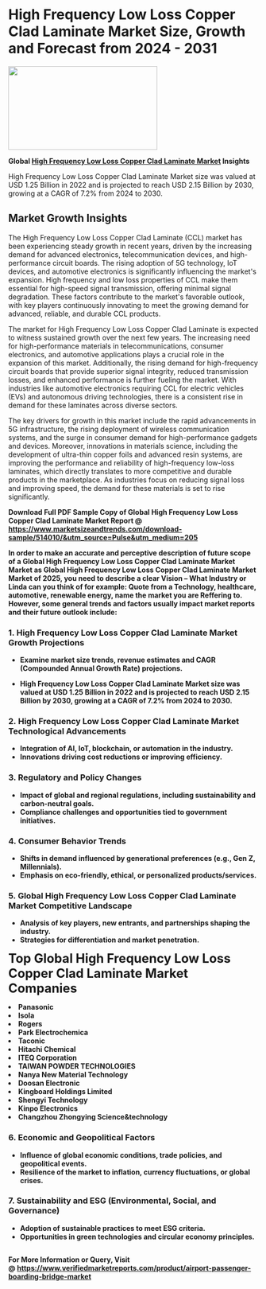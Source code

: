 <H1>High Frequency Low Loss Copper Clad Laminate Market Size, Growth and Forecast from 2024 - 2031</H1><img class="aligncenter size-medium wp-image-584254" src="https://thirdeyenews.in/wp-content/uploads/2024/09/Global-Market-Research-300x168.jpeg" alt="" width="300" height="168" /><p><strong>Global&nbsp;<a href="https://www.marketsizeandtrends.com/download-sample/514010/&amp;utm_source=Pulse&amp;utm_medium=205">High Frequency Low Loss Copper Clad Laminate Market</a> Insights</strong></p><p>High Frequency Low Loss Copper Clad Laminate Market size was valued at USD 1.25 Billion in 2022 and is projected to reach USD 2.15 Billion by 2030, growing at a CAGR of 7.2% from 2024 to 2030.</p><p><h2>Market Growth Insights</h2> <p>The High Frequency Low Loss Copper Clad Laminate (CCL) market has been experiencing steady growth in recent years, driven by the increasing demand for advanced electronics, telecommunication devices, and high-performance circuit boards. The rising adoption of 5G technology, IoT devices, and automotive electronics is significantly influencing the market's expansion. High frequency and low loss properties of CCL make them essential for high-speed signal transmission, offering minimal signal degradation. These factors contribute to the market's favorable outlook, with key players continuously innovating to meet the growing demand for advanced, reliable, and durable CCL products.</p> <p><strong></strong></p> <p>The market for High Frequency Low Loss Copper Clad Laminate is expected to witness sustained growth over the next few years. The increasing need for high-performance materials in telecommunications, consumer electronics, and automotive applications plays a crucial role in the expansion of this market. Additionally, the rising demand for high-frequency circuit boards that provide superior signal integrity, reduced transmission losses, and enhanced performance is further fueling the market. With industries like automotive electronics requiring CCL for electric vehicles (EVs) and autonomous driving technologies, there is a consistent rise in demand for these laminates across diverse sectors.</p> <p>The key drivers for growth in this market include the rapid advancements in 5G infrastructure, the rising deployment of wireless communication systems, and the surge in consumer demand for high-performance gadgets and devices. Moreover, innovations in materials science, including the development of ultra-thin copper foils and advanced resin systems, are improving the performance and reliability of high-frequency low-loss laminates, which directly translates to more competitive and durable products in the marketplace. As industries focus on reducing signal loss and improving speed, the demand for these materials is set to rise significantly.</p> <p><strong></p><p><span class=""><strong>Download Full PDF Sample Copy of Global High Frequency Low Loss Copper Clad Laminate Market Report</strong> @ <a href="https://www.marketsizeandtrends.com/download-sample/514010/&amp;utm_source=Pulse&amp;utm_medium=205" target="_blank">https://www.marketsizeandtrends.com/download-sample/514010/&amp;utm_source=Pulse&amp;utm_medium=205</a></span></p><p>In order to make an accurate and perceptive description of future scope of a Global&nbsp;High Frequency Low Loss Copper Clad Laminate Market Market as Global&nbsp;High Frequency Low Loss Copper Clad Laminate Market Market of 2025, you need to describe a clear Vision &ndash; What Industry or Linda can you think of for example: Quote from a Technology, healthcare, automotive, renewable energy, name the market you are Reffering to. However, some general trends and factors usually impact market reports and their future outlook include:</p><h3>1.&nbsp;<strong>High Frequency Low Loss Copper Clad Laminate Market Growth Projections</strong></h3><ul><li>Examine market size trends, revenue estimates and CAGR (Compounded Annual Growth Rate) projections.</li><li><p>High Frequency Low Loss Copper Clad Laminate Market size was valued at USD 1.25 Billion in 2022 and is projected to reach USD 2.15 Billion by 2030, growing at a CAGR of 7.2% from 2024 to 2030.</p></li></ul><h3>2.&nbsp;<strong>High Frequency Low Loss Copper Clad Laminate Market Technological Advancements</strong></h3><ul><li>Integration of AI, IoT, blockchain, or automation in the industry.</li><li>Innovations driving cost reductions or improving efficiency.</li></ul><h3>3.&nbsp;<strong>Regulatory and Policy Changes</strong></h3><ul><li>Impact of global and regional regulations, including sustainability and carbon-neutral goals.</li><li>Compliance challenges and opportunities tied to government initiatives.</li></ul><h3>4.&nbsp;<strong>Consumer Behavior Trends</strong></h3><ul><li>Shifts in demand influenced by generational preferences (e.g., Gen Z, Millennials).</li><li>Emphasis on eco-friendly, ethical, or personalized products/services.</li></ul><h3>5.&nbsp;<strong>Global High Frequency Low Loss Copper Clad Laminate Market Competitive Landscape</strong></h3><ul><li>Analysis of key players, new entrants, and partnerships shaping the industry.</li><li>Strategies for differentiation and market penetration.</li></ul><p data-pm-slice="1 1 []"><span style="color: inherit; font-family: inherit; font-size: 25px;">Top Global High Frequency Low Loss Copper Clad Laminate Market Companies</span></p><div class="" data-test-id=""><p><li>Panasonic</li><li> Isola</li><li> Rogers</li><li> Park Electrochemica</li><li> Taconic</li><li> Hitachi Chemical</li><li> ITEQ Corporation</li><li> TAIWAN POWDER TECHNOLOGIES</li><li> Nanya New Material Technology</li><li> Doosan Electronic</li><li> Kingboard Holdings Limited</li><li> Shengyi Technology</li><li> Kinpo Electronics</li><li> Changzhou Zhongying Science&technology</li></p></div><h3>6.&nbsp;<strong>Economic and Geopolitical Factors</strong></h3><ul><li>Influence of global economic conditions, trade policies, and geopolitical events.</li><li>Resilience of the market to inflation, currency fluctuations, or global crises.</li></ul><h3>7.&nbsp;<strong>Sustainability and ESG (Environmental, Social, and Governance)</strong></h3><ul><li>Adoption of sustainable practices to meet ESG criteria.</li><li>Opportunities in green technologies and circular economy principles.</li></ul><h2><strong style="font-size: 14px;">For More Information or Query, Visit @&nbsp;</strong><a style="background-color: #ffffff; font-size: 14px;" href="https://www.marketsizeandtrends.com/report/high-frequency-low-loss-copper-clad-laminate-market/" target="_blank">https://www.verifiedmarketreports.com/product/airport-passenger-boarding-bridge-market</a></h2>
